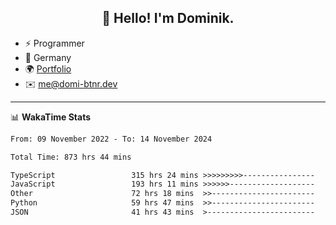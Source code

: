 <h2 align="center">👋 Hello! I'm Dominik.</h2>

- ⚡ Programmer
- 📍 Germany
- 🌍 [Portfolio](https://domi-btnr.dev)
- ✉️ [me@domi-btnr.dev](mailto://me@domi-btnr.dev)

---
📊 **WakaTime Stats**
<!--START_SECTION:waka-->

```txt
From: 09 November 2022 - To: 14 November 2024

Total Time: 873 hrs 44 mins

TypeScript                 315 hrs 24 mins >>>>>>>>>----------------   36.10 %
JavaScript                 193 hrs 11 mins >>>>>>-------------------   22.11 %
Other                      72 hrs 18 mins  >>-----------------------   08.27 %
Python                     59 hrs 47 mins  >>-----------------------   06.84 %
JSON                       41 hrs 43 mins  >------------------------   04.78 %
```

<!--END_SECTION:waka-->
